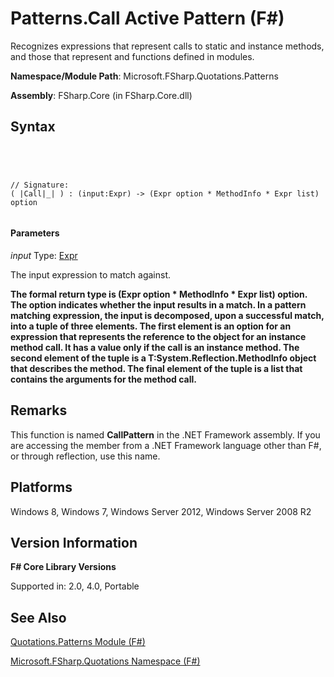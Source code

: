 # Patterns.Call Active Pattern (F#)

Recognizes expressions that represent calls to static and instance methods, and those that represent and functions defined in modules.

**Namespace/Module Path**: Microsoft.FSharp.Quotations.Patterns

**Assembly**: FSharp.Core (in FSharp.Core.dll)


## Syntax



```




// Signature:
( |Call|_| ) : (input:Expr) -> (Expr option * MethodInfo * Expr list) option


```





#### Parameters
*input*
Type: [Expr](http://msdn.microsoft.com/en-us/library/ed6a2caf-69d4-45c2-ab97-e9b3be9bce65)


The input expression to match against.



**The formal return type is (Expr option &#42; MethodInfo &#42; Expr list) option. The option indicates whether the input results in a match. In a pattern matching expression, the input is decomposed, upon a successful match, into a tuple of three elements. The first element is an option for an expression that represents the reference to the object for an instance method call. It has a value only if the call is an instance method. The second element of the tuple is a T:System.Reflection.MethodInfo object that describes the method. The final element of the tuple is a list that contains the arguments for the method call.**
## Remarks
This function is named **CallPattern** in the .NET Framework assembly. If you are accessing the member from a .NET Framework language other than F#, or through reflection, use this name.


## Platforms
Windows 8, Windows 7, Windows Server 2012, Windows Server 2008 R2


## Version Information
**F# Core Library Versions**

Supported in: 2.0, 4.0, Portable




## See Also
[Quotations.Patterns Module &#40;F&#35;&#41;](Quotations.Patterns-Module-%5BFSharp%5D.md)

[Microsoft.FSharp.Quotations Namespace &#40;F&#35;&#41;](Microsoft.FSharp.Quotations-Namespace-%5BFSharp%5D.md)

